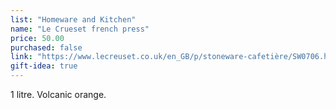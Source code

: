 ```yaml
---
list: "Homeware and Kitchen"
name: "Le Crueset french press"
price: 50.00
purchased: false
link: "https://www.lecreuset.co.uk/en_GB/p/stoneware-cafetière/SW0706.html"
gift-idea: true
---
```

1 litre. Volcanic orange.